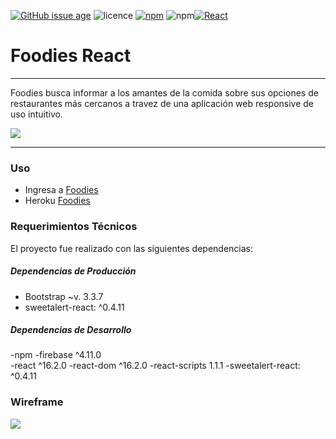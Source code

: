 [![GitHub issue age](https://img.shields.io/badge/created-March%202018-31C285.svg)](https://github.com/meliveloz/foodmap-react) ![licence](https://img.shields.io/badge/license-ISC-1F618D.svg) [![npm](https://img.shields.io/badge/npm-v8.9.0-orange.svg)]() ![npm](https://img.shields.io/badge/author-TankoVeloz-C0225C.svg)[![React](https://img.shields.io/badge/created-Javascript%202018-31C285.svg)](https://github.com/meliveloz/foodmap-react)


# Foodies React
***
Foodies busca informar a los amantes de la comida sobre sus opciones de restaurantes más cercanos a travez de una aplicación web responsive de uso intuitivo.

![](./src/images/foodies.png)
***

### Uso
+ Ingresa a [Foodies](https://meliveloz.github.io/foodmap-react)
+ Heroku [Foodies](https://fathomless-retreat-74717.herokuapp.com/)

### Requerimientos Técnicos

El proyecto fue realizado con las siguientes dependencias:

##### Dependencias de Producción
  - Bootstrap ~v. 3.3.7
  - sweetalert-react: ^0.4.11

##### Dependencias de Desarrollo
  -npm
  -firebase ^4.11.0  
  -react ^16.2.0
  -react-dom ^16.2.0
  -react-scripts 1.1.1
  -sweetalert-react: ^0.4.11

### Wireframe

![](./src/images/wireframe.png)


